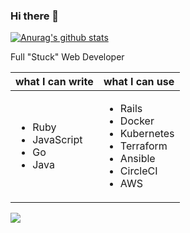 ### Hi there 👋

<!--
**TsubasaKawajiri/TsubasaKawajiri** is a ✨ _special_ ✨ repository because its `README.md` (this file) appears on your GitHub profile.

Here are some ideas to get you started:

- 🔭 I’m currently working on ...
- 🌱 I’m currently learning ...
- 👯 I’m looking to collaborate on ...
- 🤔 I’m looking for help with ...
- 💬 Ask me about ...
- 📫 How to reach me: ...
- 😄 Pronouns: ...
- ⚡ Fun fact: ...
-->

[![Anurag's github stats](https://github-readme-stats.vercel.app/api?username=TsubasaKawajiri&count_private=true)](https://github.com/anuraghazra/github-readme-stats)

Full "Stuck" Web Developer

| what I can write | what I can use |
| ---- | ---- |
| <ul><li>Ruby</li><li>JavaScript</li><li>Go</li><li>Java</li></ul> | <ul><li>Rails</li><li>Docker</li><li>Kubernetes</li><li>Terraform</li><li>Ansible</li><li>CircleCI</li><li>AWS</li></ul>

<img src="https://count.getloli.com/get/@tsubasakawajiri?theme=rule34"/>
